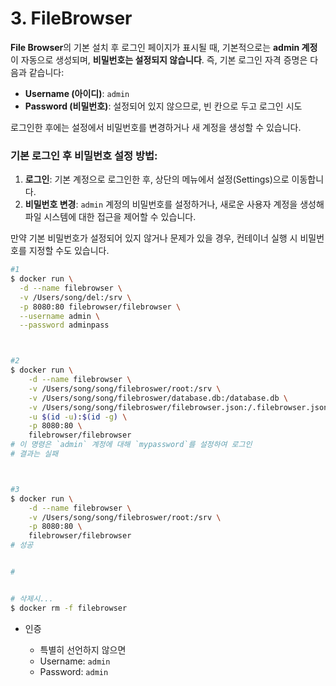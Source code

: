 

# 3. FileBrowser





**File Browser**의 기본 설치 후 로그인 페이지가 표시될 때, 기본적으로는 **admin 계정**이 자동으로 생성되며, **비밀번호는 설정되지 않습니다**. 즉, 기본 로그인 자격 증명은 다음과 같습니다:

- **Username (아이디)**: `admin`
- **Password (비밀번호)**: 설정되어 있지 않으므로, 빈 칸으로 두고 로그인 시도

로그인한 후에는 설정에서 비밀번호를 변경하거나 새 계정을 생성할 수 있습니다.

### 기본 로그인 후 비밀번호 설정 방법:

1. **로그인**: 기본 계정으로 로그인한 후, 상단의 메뉴에서 설정(Settings)으로 이동합니다.
2. **비밀번호 변경**: `admin` 계정의 비밀번호를 설정하거나, 새로운 사용자 계정을 생성해 파일 시스템에 대한 접근을 제어할 수 있습니다.

만약 기본 비밀번호가 설정되어 있지 않거나 문제가 있을 경우, 컨테이너 실행 시 비밀번호를 지정할 수도 있습니다.

```bash
#1
$ docker run \
  -d --name filebrowser \
  -v /Users/song/del:/srv \
  -p 8080:80 filebrowser/filebrowser \
  --username admin \
  --password adminpass



#2
$ docker run \
    -d --name filebrowser \
    -v /Users/song/song/filebroswer/root:/srv \
    -v /Users/song/song/filebroswer/database.db:/database.db \
    -v /Users/song/song/filebroswer/filebrowser.json:/.filebrowser.json \
    -u $(id -u):$(id -g) \
    -p 8080:80 \
    filebrowser/filebrowser
# 이 명령은 `admin` 계정에 대해 `mypassword`를 설정하여 로그인
# 결과는 실패



#3
$ docker run \
    -d --name filebrowser \
    -v /Users/song/song/filebroswer/root:/srv \
    -p 8080:80 \
    filebrowser/filebrowser
# 성공


# 


# 삭제시...
$ docker rm -f filebrowser

```



- 인증

  - 특별히 선언하지 않으면
  - Username: `admin`
  - Password: `admin`

  

